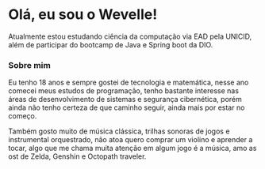 # Olá, eu sou o Wevelle!
Atualmente estou estudando ciência da computação via EAD pela UNICID, além de participar do bootcamp de Java e Spring boot da DIO.

### Sobre mim
Eu tenho 18 anos e sempre gostei de tecnologia e matemática, nesse ano comecei meus estudos de programação, tenho bastante interesse nas áreas de desenvolvimento de sistemas e segurança cibernética, porém ainda não tenho certeza de que caminho seguir, ainda mais por estar no começo.

Também gosto muito de música clássica, trilhas sonoras de jogos e instrumental orquestrado, não atoa quero comprar um violino e aprender a tocar, algo que me chama muita atenção em algum jogo é a música, amo as ost de Zelda, Genshin e Octopath traveler.


